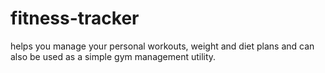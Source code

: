 # fitness-tracker

 helps you manage your personal workouts, weight and diet plans and can also be used as a simple gym management utility. 
